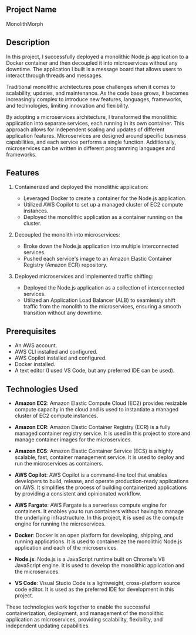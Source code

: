 ## Project Name

MonolithMorph

## Description

In this project, I successfully deployed a monolithic Node.js application to a Docker container and then decoupled it into microservices without any downtime. The application I built is a message board that allows users to interact through threads and messages.

Traditional monolithic architectures pose challenges when it comes to scalability, updates, and maintenance. As the code base grows, it becomes increasingly complex to introduce new features, languages, frameworks, and technologies, limiting innovation and flexibility.

By adopting a microservices architecture, I transformed the monolithic application into separate services, each running in its own container. This approach allows for independent scaling and updates of different application features. Microservices are designed around specific business capabilities, and each service performs a single function. Additionally, microservices can be written in different programming languages and frameworks.

## Features

1. Containerized and deployed the monolithic application:
   - Leveraged Docker to create a container for the Node.js application.
   - Utilized AWS Copilot to set up a managed cluster of EC2 compute instances.
   - Deployed the monolithic application as a container running on the cluster.

2. Decoupled the monolith into microservices:
   - Broke down the Node.js application into multiple interconnected services.
   - Pushed each service's image to an Amazon Elastic Container Registry (Amazon ECR) repository.

3. Deployed microservices and implemented traffic shifting:
   - Deployed the Node.js application as a collection of interconnected services.
   - Utilized an Application Load Balancer (ALB) to seamlessly shift traffic from the monolith to the microservices, ensuring a smooth transition without any downtime.

## Prerequisites

- An AWS account.
- AWS CLI installed and configured.
- AWS Copilot installed and configured.
- Docker installed.
- A text editor (I used VS Code, but any preferred IDE can be used).

## Technologies Used

- **Amazon EC2**: Amazon Elastic Compute Cloud (EC2) provides resizable compute capacity in the cloud and is used to instantiate a managed cluster of EC2 compute instances.

- **Amazon ECR**: Amazon Elastic Container Registry (ECR) is a fully managed container registry service. It is used in this project to store and manage container images for the microservices.

- **Amazon ECS**: Amazon Elastic Container Service (ECS) is a highly scalable, fast, container management service. It is used to deploy and run the microservices as containers.

- **AWS Copilot**: AWS Copilot is a command-line tool that enables developers to build, release, and operate production-ready applications on AWS. It simplifies the process of building containerized applications by providing a consistent and opinionated workflow.

- **AWS Fargate**: AWS Fargate is a serverless compute engine for containers. It enables you to run containers without having to manage the underlying infrastructure. In this project, it is used as the compute engine for running the microservices.

- **Docker**: Docker is an open platform for developing, shipping, and running applications. It is used to containerize the monolithic Node.js application and each of the microservices.

- **Node.js**: Node.js is a JavaScript runtime built on Chrome's V8 JavaScript engine. It is used to develop the monolithic application and the microservices.

- **VS Code**: Visual Studio Code is a lightweight, cross-platform source code editor. It is used as the preferred IDE for development in this project.

These technologies work together to enable the successful containerization, deployment, and management of the monolithic application as microservices, providing scalability, flexibility, and independent updating capabilities.
